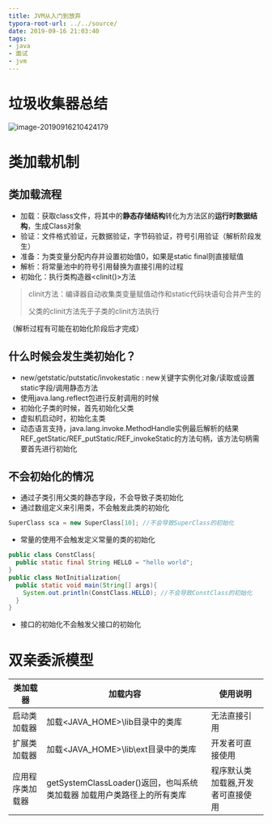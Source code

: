 ```yaml
---
title: JVM从入门到放弃
typora-root-url: ../../source/
date: 2019-09-16 21:03:40
tags:
- java
- 面试
- jvm
---
```


# 垃圾收集器总结

![image-20190916210424179](/imgs/image-20190916210346672.png)

<!--more-->

# 类加载机制

## 类加载流程

- 加载：获取class文件，将其中的**静态存储结构**转化为方法区的**运行时数据结构**，生成Class对象
- 验证：文件格式验证，元数据验证，字节码验证，符号引用验证（解析阶段发生）
- 准备：为类变量分配内存并设置初始值0，如果是static final则直接赋值
- 解析：将常量池中的符号引用替换为直接引用的过程
- 初始化：执行类构造器<clinit()>方法

> clinit方法：编译器自动收集类变量赋值动作和static代码块语句合并产生的
>
> 父类的clinit方法先于子类的clinit方法执行

（解析过程有可能在初始化阶段后才完成）

## 什么时候会发生类初始化？

- new/getstatic/putstatic/invokestatic : new关键字实例化对象/读取或设置static字段/调用静态方法
- 使用java.lang.reflect包进行反射调用的时候
- 初始化子类的时候，首先初始化父类
- 虚拟机启动时，初始化主类
- 动态语言支持，java.lang.invoke.MethodHandle实例最后解析的结果REF_getStatic/REF_putStatic/REF_invokeStatic的方法句柄，该方法句柄需要首先进行初始化

## 不会初始化的情况

- 通过子类引用父类的静态字段，不会导致子类初始化
- 通过数组定义来引用类，不会触发此类的初始化

```java
SuperClass sca = new SuperClass[10]; //不会导致SuperClass的初始化
```

- 常量的使用不会触发定义常量的类的初始化

```java
public class ConstClass{
  public static final String HELLO = "hello world";
}
public class NotInitialization{
  public static void main(String[] args){
    System.out.println(ConstClass.HELLO); //不会导致ConstClass的初始化
  }
}
```

- 接口的初始化不会触发父接口的初始化

# 双亲委派模型

| 类加载器         | 加载内容                                                     | 使用说明                          |
| ---------------- | ------------------------------------------------------------ | --------------------------------- |
| 启动类加载器     | 加载<JAVA_HOME>\lib目录中的类库                              | 无法直接引用                      |
| 扩展类加载器     | 加载<JAVA_HOME>\lib\ext目录中的类库                          | 开发者可直接使用                  |
| 应用程序类加载器 | getSystemClassLoader()返回，也叫系统类加载器   加载用户类路径上的所有类库 | 程序默认类加载器,开发者可直接使用 |